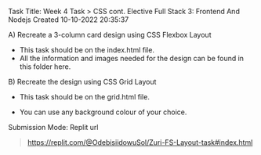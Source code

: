 Task Title: Week 4 Task > CSS cont.
Elective
Full Stack 3: Frontend And Nodejs
Created 10-10-2022 20:35:37

A) Recreate a 3-column card design using CSS Flexbox  Layout
- This task should be on the index.html file.
- All the information and images needed for the design can be found in this folder here.



B) Recreate the design using CSS Grid Layout

- This task should be on the grid.html file.

- You can use any background colour of your choice.


Submission Mode: Replit url

> https://replit.com/@OdebisiidowuSol/Zuri-FS-Layout-task#index.html